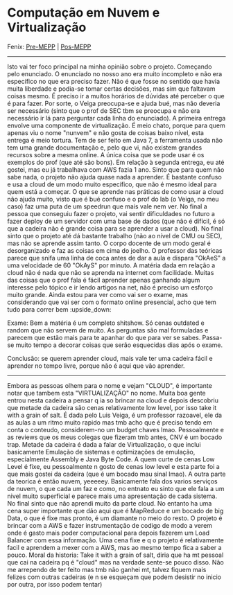 # Computação em Nuvem e Virtualização

Fenix: [Pre-MEPP](https://fenix.tecnico.ulisboa.pt/cursos/meic-a/disciplina-curricular/283003985068053) | [Pos-MEPP](https://fenix.tecnico.ulisboa.pt/cursos/meic-a/disciplina-curricular/564478961778814)

---
Isto vai ter foco principal na minha opinião sobre o projeto.
Começando pelo enunciado. O enunciado no nosso ano era muito incompleto e não era específico no que era preciso fazer. Não é que fosse no sentido que havia muita liberdade e podia-se tomar certas decisões, mas sim que faltavam coisas mesmo. É preciso ir a muitos horários de dúvidas até perceber o que é para fazer. Por sorte, o Veiga preocupa-se e ajuda bué, mas não deveria ser necessário (sinto que o prof de SEC tbm se preocupa e não era necessário ir lá para perguntar cada linha do enunciado).
A primeira entrega envolve uma componente de virtualização. É meio chato, porque para quem apenas viu o nome "nunvem" e não gosta de coisas baixo nível, esta entrega é meio tortura. Tem de ser feito em Java 7, a ferramenta usada não tem uma grande documentação e, pelo que vi, não existem grandes recursos sobre a mesma online. A única coisa que se pode usar é os exemplos do prof (que até são bons).
Em relação à segunda entrega, eu até gostei, mas eu já trabalhava com AWS fazia 1 ano. Sinto que para quem não sabe nada, o projeto não ajuda quase nada a aprender. É bastante confuso e usa a cloud de um modo muito específico, que não é mesmo ideal para quem está a começar. O que se aprende nas práticas de como usar a cloud não ajuda muito, visto que é bué confuso e o prof do lab (o Veiga, no meu caso) faz uma puta de um speedrun que mais vale nem ver. No final a pessoa que conseguiu fazer o projeto, vai sentir dificuldades no futuro a fazer deploy de um servidor com uma base de dados (que não é difícil, é só que a cadeira não é grande coisa para se aprender a usar a cloud).
No final sinto que o projeto até dá bastante trabalho (não ao nível de CMU ou SEC), mas não se aprende assim tanto.
O corpo docente de um modo geral é desorganizado e faz as coisas em cima do joelho. O professor das teóricas parece que snifa uma linha de coca antes de dar a aula e dispara "OkAeS" a uma velocidade de 60 "OkAyS" por minuto. A matéria dada em relação a cloud não é nada que não se aprenda na internet com facilidade. Muitas das coisas que o prof fala é fácil aprender apenas ganhando algum interesse pelo tópico e ir lendo artigos na net, não é preciso um esforço muito grande. Ainda estou para ver como vai ser o exame, mas considerando que vai ser com o formato online presencial, acho que tem tudo para correr bem :upside_down:

Exame: Bem a matéria é um completo shitshow. Só cenas outdated e random que não servem de muito. As perguntas são mal formuladas e parecem que estão mais para te apanhar do que para ver se sabes. Passa-se muito tempo a decorar coisas que serão esquecidas dias após o exame.

Conclusão: se querem aprender cloud, mais vale ter uma cadeira fácil e aprender no tempo livre, porque não é aqui que vão aprender.

---
Embora as pessoas olhem para o nome e vejam "CLOUD", é importante notar que tambem esta "VIRTUALIZAÇÃO" no nome. Muita boa gente entrou nesta cadeira a pensar q ia so brincar na cloud e depois descobriu que metade da cadeira são cenas relativamente low level, por isso take it with a grain of salt. É dada pelo Luis Veiga, é um professor razoavel, ele da as aulas a um ritmo muito rapido mas tmb acho que é preciso tendo em conta o conteudo, considerem-no um budget chaves lmao.
Pessoalmente e as reviews que os meus colegas que fizeram tmb antes, CNV é um bocado trap. Metade da cadeira é dada a falar de Virtualização, o que inclui basicamente Emulação de sistemas e optimizações de emulação, especialmente Assembly e Java Byte Code. A quem curte de cenas Low Level é fixe, eu pessoalmente n gosto de cenas low level e esta parte foi a que mais gostei da cadeira (que é um bocado mau sinal lmao).
A outra parte da teorica é então nuvem, yeeeeey. Basicamente fala dos varios serviços de nuvem, o que cada um faz e como, no entnato eu sinto que ele fala a um nivel muito superficial e parece mais uma apresentação de cada sistema. No final sinto que não aprendi muito da parte cloud. No entanto ha uma cena super importante que dão aqui que é MapReduce e um bocado de big Data, o que é fixe mas pronto, é um diamante no meio do resto.
O projeto é brincar com a AWS e fazer instrumentação de codigo de modo a verem onde é gasto mais poder computacional para depois fazerem um Load Balancer com essa informação. Uma cena fixe e q o projeto é relativamente facil e aprendem a mexer com a AWS, mas ao mesmo tempo fica a saber a pouco. Moral da historia:
Take it with a grain of salt, diria que ha mt pessoal que cai na cadeira pq é "cloud" mas na verdade sente-se pouco disso. Não me arrependo de ter feito mas tmb não ganhei mt, talvez fiquem mais felizes com outras cadeiras (e n se esqueçam que podem desistir no inicio por outra, por isso podem tentar)
